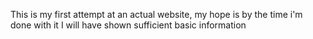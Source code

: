 This is my first attempt at an actual website, my hope is by the time i'm done with it I will have shown sufficient basic information

